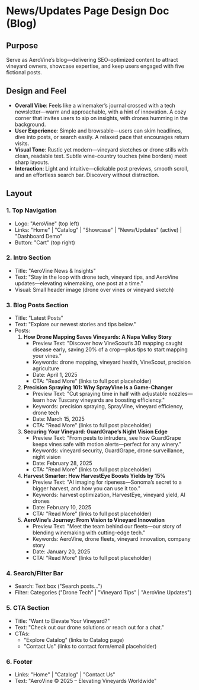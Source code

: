 # News/Updates Page Design Doc (Blog)

## Purpose
Serve as AeroVine’s blog—delivering SEO-optimized content to attract vineyard owners, showcase expertise, and keep users engaged with five fictional posts.

## Design and Feel
- **Overall Vibe**: Feels like a winemaker’s journal crossed with a tech newsletter—warm and approachable, with a hint of innovation. A cozy corner that invites users to sip on insights, with drones humming in the background.
- **User Experience**: Simple and browsable—users can skim headlines, dive into posts, or search easily. A relaxed pace that encourages return visits.
- **Visual Tone**: Rustic yet modern—vineyard sketches or drone stills with clean, readable text. Subtle wine-country touches (vine borders) meet sharp layouts.
- **Interaction**: Light and intuitive—clickable post previews, smooth scroll, and an effortless search bar. Discovery without distraction.

## Layout

### 1. Top Navigation
- Logo: "AeroVine" (top left)
- Links: "Home" | "Catalog" | "Showcase" | "News/Updates" (active) | "Dashboard Demo"
- Button: "Cart" (top right)

### 2. Intro Section
- Title: "AeroVine News & Insights"
- Text: "Stay in the loop with drone tech, vineyard tips, and AeroVine updates—elevating winemaking, one post at a time."
- Visual: Small header image (drone over vines or vineyard sketch)

### 3. Blog Posts Section
- Title: "Latest Posts"
- Text: "Explore our newest stories and tips below."
- Posts:
  1. **How Drone Mapping Saves Vineyards: A Napa Valley Story**
     - Preview Text: "Discover how VineScout’s 3D mapping caught disease early, saving 20% of a crop—plus tips to start mapping your vines."
     - Keywords: drone mapping, vineyard health, VineScout, precision agriculture
     - Date: April 1, 2025
     - CTA: "Read More" (links to full post placeholder)
  2. **Precision Spraying 101: Why SprayVine Is a Game-Changer**
     - Preview Text: "Cut spraying time in half with adjustable nozzles—learn how Tuscany vineyards are boosting efficiency."
     - Keywords: precision spraying, SprayVine, vineyard efficiency, drone tech
     - Date: March 15, 2025
     - CTA: "Read More" (links to full post placeholder)
  3. **Securing Your Vineyard: GuardGrape’s Night Vision Edge**
     - Preview Text: "From pests to intruders, see how GuardGrape keeps vines safe with motion alerts—perfect for any winery."
     - Keywords: vineyard security, GuardGrape, drone surveillance, night vision
     - Date: February 28, 2025
     - CTA: "Read More" (links to full post placeholder)
  4. **Harvest Smarter: How HarvestEye Boosts Yields by 15%**
     - Preview Text: "AI imaging for ripeness—Sonoma’s secret to a bigger harvest, and how you can use it too."
     - Keywords: harvest optimization, HarvestEye, vineyard yield, AI drones
     - Date: February 10, 2025
     - CTA: "Read More" (links to full post placeholder)
  5. **AeroVine’s Journey: From Vision to Vineyard Innovation**
     - Preview Text: "Meet the team behind our fleets—our story of blending winemaking with cutting-edge tech."
     - Keywords: AeroVine, drone fleets, vineyard innovation, company story
     - Date: January 20, 2025
     - CTA: "Read More" (links to full post placeholder)

### 4. Search/Filter Bar
- Search: Text box ("Search posts…")
- Filter: Categories ("Drone Tech" | "Vineyard Tips" | "AeroVine Updates")

### 5. CTA Section
- Title: "Want to Elevate Your Vineyard?"
- Text: "Check out our drone solutions or reach out for a chat."
- CTAs:
  - "Explore Catalog" (links to Catalog page)
  - "Contact Us" (links to contact form/email placeholder)

### 6. Footer
- Links: "Home" | "Catalog" | "Contact Us"
- Text: "AeroVine © 2025 – Elevating Vineyards Worldwide"